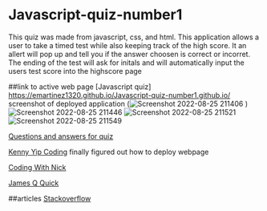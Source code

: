 # Javascript-quiz-number1

This quiz was made from javascript, css, and html. This application allows a user to take a timed test while also keeping track of the high score. It an allert will pop up and tell you if the answer choosen is correct or incorret. The ending of the test will ask for initals and will automatically input the users test score into the highscore page

##link to active web page
[Javascript quiz] https://emartinez1320.github.io/Javascript-quiz-number1.github.io/
screenshot of deployed application
(![Screenshot 2022-08-25 211406](https://user-images.githubusercontent.com/109640836/186821410-8eed7334-8334-4ebd-83fa-96835a6e9972.png)
)
![Screenshot 2022-08-25 211446](https://user-images.githubusercontent.com/109640836/186821439-8ee3ae8c-638b-47fa-8be1-7b99b95e906c.png)
![Screenshot 2022-08-25 211521](https://user-images.githubusercontent.com/109640836/186821475-afd24ab7-b298-4239-822f-1ef7ab369883.png)
![Screenshot 2022-08-25 211549](https://user-images.githubusercontent.com/109640836/186821481-9961aff7-a86e-43af-ae38-6bf206de29df.png)

[Questions and answers for quiz ](https://www.sanfoundry.com/1000-javascript-questions-answers/)

[Kenny Yip Coding](https://www.youtube.com/watch?v=OltY8JIaP-4)
finally figured out how to deploy webpage

[Coding With Nick](https://www.youtube.com/watch?v=CqddbIrEM5I&t=926s)

[James Q Quick](https://www.youtube.com/watch?v=u98ROZjBWy8&list=PLDlWc9AfQBfZIkdVaOQXi1tizJeNJipEx)

##articles
[Stackoverflow](https://stackoverflow.com/questions/45852922/javascript-quiz-game)


